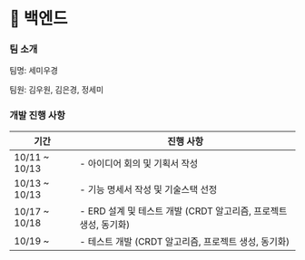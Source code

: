 # 🎈 백엔드

### 팀 소개

팀명: 세미우경

팀원: 김우원, 김은경, 정세미

### 개발 진행 사항

| 기간          | 진행 사항                                                        |
| ------------- | ---------------------------------------------------------------- |
| 10/11 ~ 10/13 | - 아이디어 회의 및 기획서 작성                                   |
| 10/13 ~ 10/13 | - 기능 명세서 작성 및 기술스택 선정                              |
| 10/17 ~ 10/18 | - ERD 설계 및 테스트 개발 (CRDT 알고리즘, 프로젝트 생성, 동기화) |
| 10/19 ~       | - 테스트 개발 (CRDT 알고리즘, 프로젝트 생성, 동기화)             |
